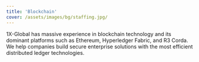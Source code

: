 ```yaml
---
title: 'Blockchain'
cover: /assets/images/bg/staffing.jpg/
---
```


1X-Global has massive experience in blockchain technology and its dominant platforms such as Ethereum, Hyperledger Fabric, and R3 Corda. We help companies build secure enterprise solutions with the most efficient distributed ledger technologies.